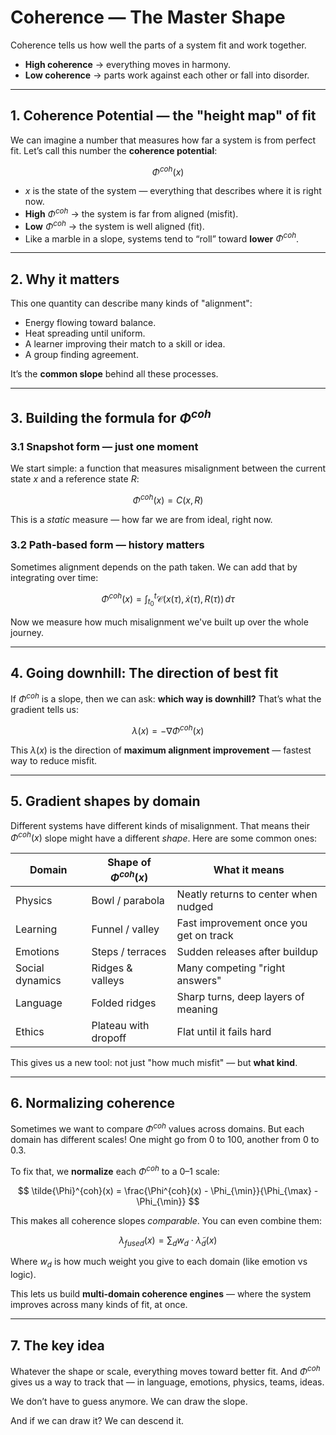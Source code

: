 # Coherence — The Master Shape

Coherence tells us how well the parts of a system fit and work together.

* **High coherence** → everything moves in harmony.
* **Low coherence** → parts work against each other or fall into disorder.

---

## 1. Coherence Potential — the "height map" of fit

We can imagine a number that measures how far a system is from perfect fit.
Let’s call this number the **coherence potential**:

$$
\Phi^{coh}(x)
$$

* $x$ is the state of the system — everything that describes where it is right now.
* **High** $Φ^{coh}$ → the system is far from aligned (misfit).
* **Low** $Φ^{coh}$ → the system is well aligned (fit).
* Like a marble in a slope, systems tend to “roll” toward **lower** $Φ^{coh}$.

---

## 2. Why it matters

This one quantity can describe many kinds of "alignment":

* Energy flowing toward balance.
* Heat spreading until uniform.
* A learner improving their match to a skill or idea.
* A group finding agreement.

It’s the **common slope** behind all these processes.

---

## 3. Building the formula for $Φ^{coh}$

### 3.1 Snapshot form — just one moment

We start simple: a function that measures misalignment between the current state $x$ and a reference state $R$:

$$
\Phi^{coh}(x) = C(x, R)
$$

This is a *static* measure — how far we are from ideal, right now.

### 3.2 Path-based form — history matters

Sometimes alignment depends on the path taken. We can add that by integrating over time:

$$
\Phi^{coh}(x) = \int_{t_0}^{t} \mathcal{C}(x(\tau), \dot{x}(\tau), R(\tau)) \, d\tau
$$

Now we measure how much misalignment we've built up over the whole journey.

---

## 4. Going downhill: The direction of best fit

If $Φ^{coh}$ is a slope, then we can ask: **which way is downhill?**
That’s what the gradient tells us:

$$
\lambda(x) = -\nabla \Phi^{coh}(x)
$$

This $λ(x)$ is the direction of **maximum alignment improvement** — fastest way to reduce misfit.

---

## 5. Gradient shapes by domain  

Different systems have different kinds of misalignment. That means their $Φ^{coh}(x)$ slope might have a different *shape*.
Here are some common ones:

| Domain          | Shape of $Φ^{coh}(x)$ | What it means                          |
| --------------- | --------------------- | -------------------------------------- |
| Physics         | Bowl / parabola       | Neatly returns to center when nudged   |
| Learning        | Funnel / valley       | Fast improvement once you get on track |
| Emotions        | Steps / terraces      | Sudden releases after buildup          |
| Social dynamics | Ridges & valleys      | Many competing "right answers"         |
| Language        | Folded ridges         | Sharp turns, deep layers of meaning    |
| Ethics          | Plateau with dropoff  | Flat until it fails hard               |

This gives us a new tool: not just "how much misfit" — but **what kind**.

---

## 6. Normalizing coherence  

Sometimes we want to compare $Φ^{coh}$ values across domains.
But each domain has different scales! One might go from 0 to 100, another from 0 to 0.3.

To fix that, we **normalize** each $Φ^{coh}$ to a 0–1 scale:

$$
\tilde{\Phi}^{coh}(x) = \frac{\Phi^{coh}(x) - \Phi_{\min}}{\Phi_{\max} - \Phi_{\min}}
$$

This makes all coherence slopes *comparable*. You can even combine them:

$$
\lambda_{fused}(x) = \sum_d w_d \cdot \tilde{\lambda}_d(x)
$$

Where $w_d$ is how much weight you give to each domain (like emotion vs logic).

This lets us build **multi-domain coherence engines** — where the system improves across many kinds of fit, at once.

---

## 7. The key idea

Whatever the shape or scale, everything moves toward better fit.
And $Φ^{coh}$ gives us a way to track that — in language, emotions, physics, teams, ideas.

We don’t have to guess anymore. We can draw the slope.

And if we can draw it?
We can descend it.
